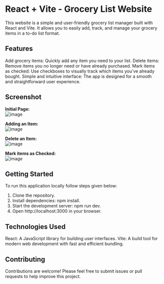 # React + Vite - Grocery List Website

This website is a simple and user-friendly grocery list manager built with React and Vite. It allows you to easily add, track, and manage your grocery items in a to-do list format.

## Features
Add grocery items: Quickly add any item you need to your list.
Delete items: Remove items you no longer need or have already purchased.
Mark items as checked: Use checkboxes to visually track which items you've already bought.
Simple and intuitive interface: The app is designed for a smooth and straightforward user experience.

## Screenshot
**Initial Page:**<br>
![image](https://github.com/mrumayi20/react-todo-grocery-list/assets/53402543/562d56b9-3f2e-46c9-a502-8d6801131dfb)

**Adding an Item:**<br>
![image](https://github.com/mrumayi20/react-todo-grocery-list/assets/53402543/59b7a86b-b71a-482f-976d-d09a873bbd42)

**Delete an Item:**<br>
![image](https://github.com/mrumayi20/react-todo-grocery-list/assets/53402543/5604d324-89f9-4e6a-a430-f94d9f17e9b3)

**Mark items as Checked:**<br>
![image](https://github.com/mrumayi20/react-todo-grocery-list/assets/53402543/e215fda6-7c48-4bdb-83c7-81739763fb6a)

## Getting Started
To run this application locally follow steps given below:

1. Clone the repository.
2. Install dependencies: npm install.
3. Start the development server: npm run dev.
4. Open http://localhost:3000 in your browser.

## Technologies Used
React: A JavaScript library for building user interfaces.
Vite: A build tool for modern web development with fast and efficient bundling.

## Contributing
Contributions are welcome! Please feel free to submit issues or pull requests to help improve this project.

